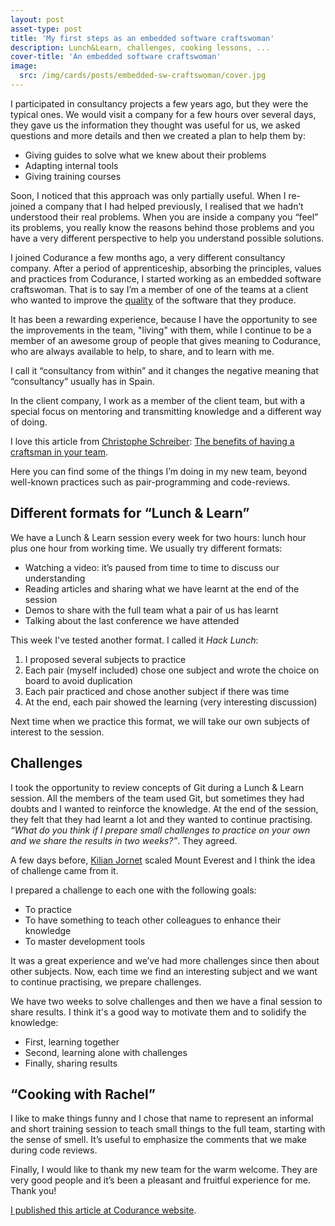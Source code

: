 ```yaml
---
layout: post
asset-type: post
title: 'My first steps as an embedded software craftswoman'
description: Lunch&Learn, challenges, cooking lessons, ...
cover-title: 'An embedded software craftswoman'
image:
  src: /img/cards/posts/embedded-sw-craftswoman/cover.jpg
---
```


I participated in consultancy projects a few years ago, but they were the typical ones. We would visit a company for a few hours over several days, they gave us the information they thought was useful for us, we asked questions and more details and then we created a plan to help them by:

* Giving guides to solve what we knew about their problems
* Adapting internal tools
* Giving training courses

Soon, I noticed that this approach was only partially useful. When I re-joined a company that I had helped previously, I realised that we hadn’t understood their real problems. When you are inside a company you “feel” its problems, you really know the reasons behind those problems and you have a very different perspective to help you understand possible solutions.

I joined Codurance a few months ago, a very different consultancy company. After a period of apprenticeship, absorbing the principles, values and practices from Codurance, I started working as an embedded software craftswoman. That is to say I’m a member of one of the teams at a client who wanted to improve the [quality](/2017/07/09/P3-Quality) of the software that they produce.

It has been a rewarding experience, because I have the opportunity to see the improvements in the team, "living" with them, while I continue to be a member of an awesome group of people that gives meaning to Codurance, who are always available to help, to share, and to learn with me.

I call it “consultancy from within” and it changes the negative meaning that “consultancy” usually has in Spain.

In the client company, I work as a member of the client team, but with a special focus on mentoring and transmitting knowledge and a different way of doing. 

I love this article from [Christophe Schreiber](https://dev.to/schreiber_chris): [The benefits of having a craftsman in your team](https://dev.to/schreiber_chris/the-benefits-of-having-a-craftsman-in-your-team).

Here you can find some of the things I’m doing in my new team, beyond well-known practices such as pair-programming and code-reviews.

## Different formats for “Lunch & Learn”

We have a Lunch & Learn session every week for two hours: lunch hour plus one hour from working time. We usually try different formats:

* Watching a video: it’s paused from time to time to discuss our understanding
* Reading articles and sharing what we have learnt at the end of the session
* Demos to share with the full team what a pair of us has learnt
* Talking about the last conference we have attended

This week I've tested another format. I called it *Hack Lunch*:

1. I proposed several subjects to practice
2. Each pair (myself included) chose one subject and wrote the choice on board to avoid duplication
3. Each pair practiced and chose another subject if there was time
4. At the end, each pair showed the learning (very interesting discussion)
 
Next time when we practice this format, we will take our own subjects of interest to the session.

## Challenges

I took the opportunity to review concepts of Git during a Lunch & Learn session. All the members of the team used Git, but sometimes they had doubts and I wanted to reinforce the knowledge. At the end of the session, they felt that they had learnt a lot and they wanted to continue practising. _“What do you think if I prepare small challenges to practice on your own and we share the results in two weeks?”_. They agreed.

A few days before, [Kilian Jornet](https://www.youtube.com/watch?v=OTlj5qxb8x0) scaled Mount Everest and I think the idea of challenge came from it.

I prepared a challenge to each one with the following goals:

* To practice
* To have something to teach other colleagues to enhance their knowledge
* To master development tools

It was a great experience and we’ve had more challenges since then about other subjects. Now, each time we find an interesting subject and we want to continue practising, we prepare challenges. 

We have two weeks to solve challenges and then we have a final session to share results. I think it's a good way to motivate them and to solidify the knowledge: 

* First, learning together
* Second, learning alone with challenges
* Finally, sharing results

## “Cooking with Rachel”

I like to make things funny and I chose that name to represent an informal and short training session to teach small things to the full team, starting with the sense of smell. It’s useful to emphasize the comments that we make during code reviews.

Finally, I would like to thank my new team for the warm welcome. They are very good people and it’s been a pleasant and fruitful experience for me. Thank you!

[I published this article at Codurance website](https://codurance.com/2017/08/20/my-first-steps-as-an-embedded-sw-craftswoman).

